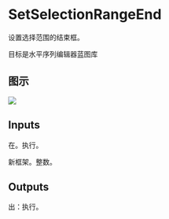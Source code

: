 # SetSelectionRangeEnd

设置选择范围的结束框。

目标是水平序列编辑器蓝图库

## 图示

![]($-20221218-19415807.png)

## Inputs

在。执行。

新框架。整数。  

## Outputs

出：执行。

